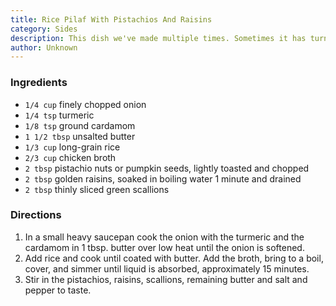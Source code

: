 ```yaml
---
title: Rice Pilaf With Pistachios And Raisins
category: Sides
description: This dish we've made multiple times. Sometimes it has turned out wonderful, other times, just good. We are still working on tuning the spice amounts.
author: Unknown
---
```


### Ingredients

* `1/4 cup` finely chopped onion
* `1/4 tsp` turmeric
* `1/8 tsp` ground cardamom
* `1 1/2 tbsp` unsalted butter
* `1/3 cup` long-grain rice
* `2/3 cup` chicken broth
* `2 tbsp` pistachio nuts or pumpkin seeds, lightly toasted and chopped
* `2 tbsp` golden raisins, soaked in boiling water 1 minute and drained
* `2 tbsp` thinly sliced green scallions

### Directions

1. In a small heavy saucepan cook the onion with the turmeric and the cardamom in 1 tbsp. butter over low heat until the onion is softened.
2. Add rice and cook until coated with butter. Add the broth, bring to a boil, cover, and simmer until liquid is absorbed, approximately 15 minutes.
3. Stir in the pistachios, raisins, scallions, remaining butter and salt and pepper to taste.